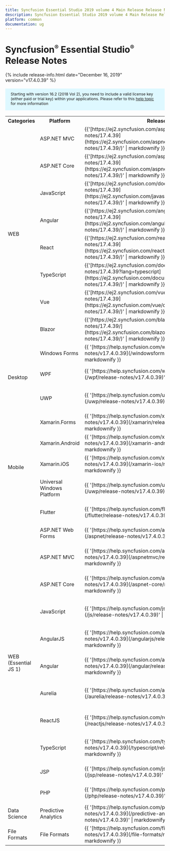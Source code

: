 ```yaml
---
title: Syncfusion Essential Studio 2019 volume 4 Main Release Release Notes  
description: Syncfusion Essential Studio 2019 volume 4 Main Release Release Notes  
platform: common
documentation: ug
---
```


# Syncfusion<sup style="font-size:70%">&reg;</sup>   Essential Studio<sup style="font-size:70%">&reg;</sup>  Release Notes  

{% include release-info.html date="December 16, 2019"   version="v17.4.0.39" %} 

<style>
#license {
    font-size: .88em!important;
margin-top: 1.5em;     margin-bottom: 1.5em;
    background-color: #def8ff;
    padding: 10px 17px 14px;
}
</style>

<div id="license">
Starting with version 16.2 (2018 Vol 2), you need to include a valid license key (either paid or trial key) within your applications. 
Please refer to this <a href="/common/essential-studio/licensing/license-key">help topic</a> for more information 
</div>



<table>
<tr>
<th>
Categories</th><th>
Platform</th><th>
Release Notes</th><th>
Read Me</th></tr>
<tr>
<td rowspan="8">
WEB 
</td>
<td>
ASP.NET MVC
</td>
<td>{{'[https://ej2.syncfusion.com/aspnetmvc/documentation/release-notes/17.4.39](https://ej2.syncfusion.com/aspnetmvc/documentation/release-notes/17.4.39/)' | markdownify }}
</td>
<td>{{'[http://files2.syncfusion.com/Installs/v17.4.0.39/ReadMe/web/TypeScript.html](http://files2.syncfusion.com/Installs/v17.4.0.39/ReadMe/web/ASPMVC.html)' | markdownify }}
</td>
</tr>
<tr>
<td>
ASP.NET Core	
</td>
<td>{{'[https://ej2.syncfusion.com/aspnetcore/documentation/release-notes/17.4.39](https://ej2.syncfusion.com/aspnetcore/documentation/release-notes/17.4.39/)' | markdownify }}
</td>
<td>{{'[http://files2.syncfusion.com/Installs/v17.4.0.39/ReadMe/web/TypeScript.html](http://files2.syncfusion.com/Installs/v17.4.0.39/ReadMe/web/ASPNETCORE.html)' | markdownify }}
</td>
</tr>
<tr>
<td>
JavaScript
</td>
<td>{{'[https://ej2.syncfusion.com/documentation/release-notes/17.4.39](https://ej2.syncfusion.com/javascript/documentation/release-notes/17.4.39/)' | markdownify }}
</td>
<td>{{'[http://files2.syncfusion.com/Installs/v17.4.0.39/ReadMe/web/JavaScript.html](http://files2.syncfusion.com/Installs/v17.4.0.39/ReadMe/web/JavaScript.html)' | markdownify }}
</td>
</tr>
<tr>
<td>
Angular
</td>
<td>{{'[https://ej2.syncfusion.com/angular/documentation/release-notes/17.4.39](https://ej2.syncfusion.com/angular/documentation/release-notes/17.4.39/)' | markdownify }}
</td>
<td>{{'[http://files2.syncfusion.com/Installs/v17.4.0.39/ReadMe/web/Angular.html](http://files2.syncfusion.com/Installs/v17.4.0.39/ReadMe/web/Angular.html)' | markdownify }}
</td>
</tr>
<tr>
<td>
React
</td>
<td>{{'[https://ej2.syncfusion.com/react/documentation/release-notes/17.4.39](https://ej2.syncfusion.com/react/documentation/release-notes/17.4.39/)' | markdownify }}
</td>
<td>{{'[http://files2.syncfusion.com/Installs/v17.4.0.39/ReadMe/web/React.html](http://files2.syncfusion.com/Installs/v17.4.0.39/ReadMe/web/React.html)' | markdownify }}
</td>
</tr>
<tr>
<td>
TypeScript
</td>
<td>{{'[https://ej2.syncfusion.com/documentation/release-notes/17.4.39?lang=typescript](https://ej2.syncfusion.com/documentation/release-notes/17.4.39/)' | markdownify }}
</td>
<td>{{'[http://files2.syncfusion.com/Installs/v17.4.0.39/ReadMe/web/TypeScript.html](http://files2.syncfusion.com/Installs/v17.4.0.39/ReadMe/web/TypeScript.html)' | markdownify }}
</td>
</tr>
<tr>
<td>
Vue
</td>
<td>{{'[https://ej2.syncfusion.com/vue/documentation/release-notes/17.4.39](https://ej2.syncfusion.com/vue/documentation/release-notes/17.4.39/)' | markdownify }}
</td>
<td>{{'[http://files2.syncfusion.com/Installs/v17.4.0.39/ReadMe/web/Vue.html](http://files2.syncfusion.com/Installs/v17.4.0.39/ReadMe/web/Vue.html)' | markdownify }}
</td>
</tr>
<tr>
<td>
Blazor
</td>
<td>{{'[https://ej2.syncfusion.com/blazor/documentation/release-notes/17.4.39/](https://ej2.syncfusion.com/blazor/documentation/release-notes/17.4.39/)' | markdownify }}
</td>
<td>{{'[http://files2.syncfusion.com/Installs/v17.4.0.39/ReadMe/web/Blazor.html](http://files2.syncfusion.com/Installs/v17.4.0.39/ReadMe/web/Blazor.html)' | markdownify }}
</td>
</tr>
<tr>
<td rowspan="3">
Desktop
</td>
<td>
Windows Forms
</td>
<td>{{ '[https://help.syncfusion.com/windowsforms/release-notes/v17.4.0.39](/windowsforms/release-notes/v17.4.0.39)' | markdownify }}
</td>
<td>{{ '[http://files2.syncfusion.com/Installs/v17.4.0.39/ReadMe/WindowsForms.html](http://files2.syncfusion.com/Installs/v17.4.0.39/ReadMe/WindowsForms.html)' | markdownify }}
</td>
</tr>
<tr>
<td>
WPF
</td>
<td>{{ '[https://help.syncfusion.com/wpf/release-notes/v17.4.0.39](/wpf/release-notes/v17.4.0.39)' | markdownify }}
</td>
<td>{{ '[http://files2.syncfusion.com/Installs/v17.4.0.39/ReadMe/WPF.html](http://files2.syncfusion.com/Installs/v17.4.0.39/ReadMe/WPF.html)' | markdownify }}
</td>
</tr>
<tr>
<td>
UWP
</td>
<td>{{ '[https://help.syncfusion.com/uwp/release-notes/v17.4.0.39](/uwp/release-notes/v17.4.0.39)' | markdownify }}
</td>
<td>{{ '[http://files2.syncfusion.com/Installs/v17.4.0.39/ReadMe/UniversalWindows.html](http://files2.syncfusion.com/Installs/v17.4.0.39/ReadMe/UniversalWindows.html)' | markdownify }}
</td>
</tr>
<tr>
<td rowspan="5">
Mobile
</td>
<td>
Xamarin.Forms
</td>
<td>{{ '[https://help.syncfusion.com/xamarin/release-notes/v17.4.0.39](/xamarin/release-notes/v17.4.0.39)' | markdownify }}
</td>
<td>{{ '[http://files2.syncfusion.com/Installs/v17.4.0.39/ReadMe/Xamarin_Forms.html](http://files2.syncfusion.com/Installs/v17.4.0.39/ReadMe/Xamarin_Forms.html)' | markdownify }}
</td>
</tr>
<tr>
<td>
Xamarin.Android
</td>
<td>{{ '[https://help.syncfusion.com/xamarin-android/release-notes/v17.4.0.39](/xamarin-android/release-notes/v17.4.0.39)' | markdownify }}
</td>
<td>{{ '[http://files2.syncfusion.com/Installs/v17.4.0.39/ReadMe/Xamarin_Forms.html](http://files2.syncfusion.com/Installs/v17.4.0.39/ReadMe/Xamarin_Forms.html)' | markdownify }}
</td>
</tr>
<tr>
<td>
Xamarin.iOS
</td>
<td>{{ '[https://help.syncfusion.com/xamarin-ios/release-notes/v17.4.0.39](/xamarin-ios/release-notes/v17.4.0.39)' | markdownify }}
</td>
<td>{{ '[http://files2.syncfusion.com/Installs/v17.4.0.39/ReadMe/Xamarin_Forms.html](http://files2.syncfusion.com/Installs/v17.4.0.39/ReadMe/Xamarin_Forms.html)' | markdownify }}
</td>
</tr>
<tr>
<td>
Universal Windows Platform
</td>
<td>{{ '[https://help.syncfusion.com/uwp/release-notes/v17.4.0.39](/uwp/release-notes/v17.4.0.39)' | markdownify }}
</td>
<td>{{ '[http://files2.syncfusion.com/Installs/v17.4.0.39/ReadMe/UniversalWindows.html](http://files2.syncfusion.com/Installs/v17.4.0.39/ReadMe/UniversalWindows.html)' | markdownify }}
</td>
</tr>
<tr>
<td>
Flutter
</td>
<td>{{ '[https://help.syncfusion.com/flutter/release-notes/v17.4.0.39](/flutter/release-notes/v17.4.0.39)' | markdownify }}
</td>
<td>{{ '[http://files2.syncfusion.com/Installs/v17.4.0.39/ReadMe/Flutter.html](http://files2.syncfusion.com/Installs/v17.4.0.39/ReadMe/Flutter.html)' | markdownify }}
</td>
</tr>
<tr>
<td rowspan="11">
WEB (Essential JS 1)
</td>
<td>
ASP.NET Web Forms
</td>
<td>{{ '[https://help.syncfusion.com/aspnet/release-notes/v17.4.0.39](/aspnet/release-notes/v17.4.0.39)' | markdownify }}
</td>
<td>{{ '[http://files2.syncfusion.com/Installs/v17.4.0.39/ReadMe/essential-js1/ASP.html](http://files2.syncfusion.com/Installs/v17.4.0.39/ReadMe/essential-js1/ASP.html)' | markdownify }}
</td>
</tr>
<tr>
<td>
ASP.NET MVC
</td>
<td>{{ '[https://help.syncfusion.com/aspnetmvc/release-notes/v17.4.0.39](/aspnetmvc/release-notes/v17.4.0.39)' | markdownify }}
</td>
<td>{{ '[http://files2.syncfusion.com/Installs/v17.4.0.39/ReadMe/essential-js1/ASPMVC.html](http://files2.syncfusion.com/Installs/v17.4.0.39/ReadMe/essential-js1/ASPMVC.html)' | markdownify }}
</td>
</tr>
<tr>
<td>
ASP.NET Core
</td>
<td>{{ '[https://help.syncfusion.com/aspnet-core/release-notes/v17.4.0.39](/aspnet-core/release-notes/v17.4.0.39)' | markdownify }}
</td>
<td>
{{ '[http://files2.syncfusion.com/Installs/v17.4.0.39/ReadMe/essential-js1/ASPNETCORE.html](http://files2.syncfusion.com/Installs/v17.4.0.39/ReadMe/essential-js1/ASPNETCORE.html)' | markdownify }}
</td>
</tr>
<tr>
<td>
JavaScript
</td>
<td>{{ '[https://help.syncfusion.com/js/release-notes/v17.4.0.39](/js/release-notes/v17.4.0.39)' | markdownify }}
</td>
<td>{{ '[http://files2.syncfusion.com/Installs/v17.4.0.39/ReadMe/essential-js1/JavaScript.html](http://files2.syncfusion.com/Installs/v17.4.0.39/ReadMe/essential-js1/JavaScript.html)' | markdownify }}
</td>
</tr>
<tr>
<td>
AngularJS
</td>
<td>{{ '[https://help.syncfusion.com/angularjs/release-notes/v17.4.0.39](/angularjs/release-notes/v17.4.0.39)' | markdownify }}
</td>
<td>{{ '[http://files2.syncfusion.com/Installs/v17.4.0.39/ReadMe/essential-js1/AngularJS.html](http://files2.syncfusion.com/Installs/v17.4.0.39/ReadMe/essential-js1/AngularJS.html)' | markdownify }}
</td>
</tr>
<tr>
<td>
Angular
</td>
<td>{{ '[https://help.syncfusion.com/angular/release-notes/v17.4.0.39](/angular/release-notes/v17.4.0.39)' | markdownify }}
</td>
<td>{{ '[http://files2.syncfusion.com/Installs/v17.4.0.39/ReadMe/essential-js1/Angular.html](http://files2.syncfusion.com/Installs/v17.4.0.39/ReadMe/essential-js1/Angular.html)' | markdownify }}
</td>
</tr>
<tr>
<td>
Aurelia
</td>
<td>{{ '[https://help.syncfusion.com/aurelia/release-notes/v17.4.0.39](/aurelia/release-notes/v17.4.0.39)' | markdownify }}
</td>
<td>{{ '[http://files2.syncfusion.com/Installs/v17.4.0.39/ReadMe/essential-js1/Aurelia.html](http://files2.syncfusion.com/Installs/v17.4.0.39/ReadMe/essential-js1/Aurelia.html)' | markdownify }}
</td>
</tr>
<tr>
<td>
ReactJS
</td>
<td>{{ '[https://help.syncfusion.com/reactjs/release-notes/v17.4.0.39](/reactjs/release-notes/v17.4.0.39)' | markdownify }}
</td>
<td>{{ '[http://files2.syncfusion.com/Installs/v17.4.0.39/ReadMe/essential-js1/ReactJS.html](http://files2.syncfusion.com/Installs/v17.4.0.39/ReadMe/essential-js1/ReactJS.html)' | markdownify }}
</td>
</tr>
<tr>
<td>
TypeScript
</td>
<td>{{ '[https://help.syncfusion.com/typescript/release-notes/v17.4.0.39](/typescript/release-notes/v17.4.0.39)' | markdownify }}
</td>
<td>{{ '[http://files2.syncfusion.com/Installs/v17.4.0.39/ReadMe/essential-js1/TypeScript.html](http://files2.syncfusion.com/Installs/v17.4.0.39/ReadMe/essential-js1/TypeScript.html)' | markdownify }}
</td>
</tr>
<tr>
<td>
JSP
</td>
<td>{{ '[https://help.syncfusion.com/jsp/release-notes/v17.4.0.39](/jsp/release-notes/v17.4.0.39)' | markdownify }}
</td>
<td>{{ '[http://files2.syncfusion.com/Installs/v17.4.0.39/ReadMe/essential-js1/JSP.html](http://files2.syncfusion.com/Installs/v17.4.0.39/ReadMe/essential-js1/JSP.html)' | markdownify }}
</td>
</tr>
<tr>
<td>
PHP
</td>
<td>{{ '[https://help.syncfusion.com/php/release-notes/v17.4.0.39](/php/release-notes/v17.4.0.39)' | markdownify }}
</td>
<td>{{ '[http://files2.syncfusion.com/Installs/v17.4.0.39/ReadMe/essential-js1/PHP.html](http://files2.syncfusion.com/Installs/v17.4.0.39/ReadMe/essential-js1/PHP.html)' | markdownify }}
</td>
</tr>
<tr>
<td>
Data Science
</td>
<td>
Predictive Analytics
</td>
<td>{{ '[https://help.syncfusion.com/predictive-analytics/release-notes/v17.4.0.39](/predictive-analytics/release-notes/v17.4.0.39)' | markdownify }}
</td>
<td>
</td>
</tr>
<tr>
<td>
File Formats
</td>
<td>
File Formats
</td>
<td>{{ '[https://help.syncfusion.com/file-formats/release-notes/v17.4.0.39](/file-formats/release-notes/v17.4.0.39)' | markdownify }}
</td>
<td>
</td>
</tr>
</table>